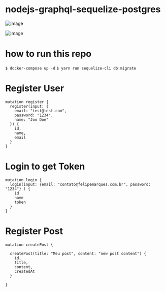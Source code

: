 # nodejs-graphql-sequelize-postgres

![image](https://user-images.githubusercontent.com/2640656/158885682-e57d2bde-0ffd-4f9d-82ff-c2915371e3d0.png)

![image](https://user-images.githubusercontent.com/2640656/158885769-e092f7a9-aee1-4761-9e3e-dc7f6cfc79a7.png)

# how to run this repo

`$ docker-compose up -d`
`$ yarn run sequelize-cli db:migrate`

# Register User

```
mutation register {
  register(input: {
    email: "test@test.com",
    password: "1234",
    name: "Jon Doe"
  }) {
    id,
    name,
    email
  }
}
```

# Login to get Token

```
mutation login {
  login(input: {email: "contato@felipemarques.com.br", password: "1234"} ) {
    id
    name
    token
  }
}
```

# Register Post

```
mutation createPost {
  
  createPost(title: "Meu post", content: "new post content") {
    id,
    title,
    content,
    createdAt
  }
  
}
```
